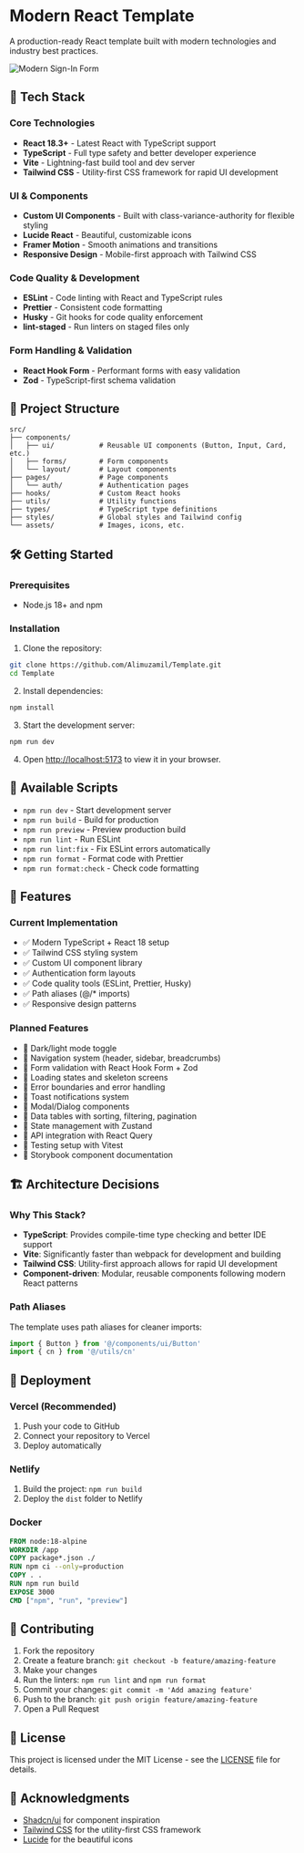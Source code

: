 # Modern React Template

A production-ready React template built with modern technologies and industry best practices.

![Modern Sign-In Form](https://github.com/user-attachments/assets/3ea93df7-8717-4558-a2f2-183658e722b7)

## 🚀 Tech Stack

### Core Technologies

- **React 18.3+** - Latest React with TypeScript support
- **TypeScript** - Full type safety and better developer experience
- **Vite** - Lightning-fast build tool and dev server
- **Tailwind CSS** - Utility-first CSS framework for rapid UI development

### UI & Components

- **Custom UI Components** - Built with class-variance-authority for flexible styling
- **Lucide React** - Beautiful, customizable icons
- **Framer Motion** - Smooth animations and transitions
- **Responsive Design** - Mobile-first approach with Tailwind CSS

### Code Quality & Development

- **ESLint** - Code linting with React and TypeScript rules
- **Prettier** - Consistent code formatting
- **Husky** - Git hooks for code quality enforcement
- **lint-staged** - Run linters on staged files only

### Form Handling & Validation

- **React Hook Form** - Performant forms with easy validation
- **Zod** - TypeScript-first schema validation

## 📁 Project Structure

```
src/
├── components/
│   ├── ui/           # Reusable UI components (Button, Input, Card, etc.)
│   ├── forms/        # Form components
│   └── layout/       # Layout components
├── pages/            # Page components
│   └── auth/         # Authentication pages
├── hooks/            # Custom React hooks
├── utils/            # Utility functions
├── types/            # TypeScript type definitions
├── styles/           # Global styles and Tailwind config
└── assets/           # Images, icons, etc.
```

## 🛠️ Getting Started

### Prerequisites

- Node.js 18+ and npm

### Installation

1. Clone the repository:

```bash
git clone https://github.com/Alimuzamil/Template.git
cd Template
```

2. Install dependencies:

```bash
npm install
```

3. Start the development server:

```bash
npm run dev
```

4. Open [http://localhost:5173](http://localhost:5173) to view it in your browser.

## 📜 Available Scripts

- `npm run dev` - Start development server
- `npm run build` - Build for production
- `npm run preview` - Preview production build
- `npm run lint` - Run ESLint
- `npm run lint:fix` - Fix ESLint errors automatically
- `npm run format` - Format code with Prettier
- `npm run format:check` - Check code formatting

## 🎨 Features

### Current Implementation

- ✅ Modern TypeScript + React 18 setup
- ✅ Tailwind CSS styling system
- ✅ Custom UI component library
- ✅ Authentication form layouts
- ✅ Code quality tools (ESLint, Prettier, Husky)
- ✅ Path aliases (@/\* imports)
- ✅ Responsive design patterns

### Planned Features

- 🔄 Dark/light mode toggle
- 🔄 Navigation system (header, sidebar, breadcrumbs)
- 🔄 Form validation with React Hook Form + Zod
- 🔄 Loading states and skeleton screens
- 🔄 Error boundaries and error handling
- 🔄 Toast notifications system
- 🔄 Modal/Dialog components
- 🔄 Data tables with sorting, filtering, pagination
- 🔄 State management with Zustand
- 🔄 API integration with React Query
- 🔄 Testing setup with Vitest
- 🔄 Storybook component documentation

## 🏗️ Architecture Decisions

### Why This Stack?

- **TypeScript**: Provides compile-time type checking and better IDE support
- **Vite**: Significantly faster than webpack for development and building
- **Tailwind CSS**: Utility-first approach allows for rapid UI development
- **Component-driven**: Modular, reusable components following modern React patterns

### Path Aliases

The template uses path aliases for cleaner imports:

```typescript
import { Button } from '@/components/ui/Button'
import { cn } from '@/utils/cn'
```

## 🚀 Deployment

### Vercel (Recommended)

1. Push your code to GitHub
2. Connect your repository to Vercel
3. Deploy automatically

### Netlify

1. Build the project: `npm run build`
2. Deploy the `dist` folder to Netlify

### Docker

```dockerfile
FROM node:18-alpine
WORKDIR /app
COPY package*.json ./
RUN npm ci --only=production
COPY . .
RUN npm run build
EXPOSE 3000
CMD ["npm", "run", "preview"]
```

## 🤝 Contributing

1. Fork the repository
2. Create a feature branch: `git checkout -b feature/amazing-feature`
3. Make your changes
4. Run the linters: `npm run lint` and `npm run format`
5. Commit your changes: `git commit -m 'Add amazing feature'`
6. Push to the branch: `git push origin feature/amazing-feature`
7. Open a Pull Request

## 📄 License

This project is licensed under the MIT License - see the [LICENSE](LICENSE) file for details.

## 🙏 Acknowledgments

- [Shadcn/ui](https://ui.shadcn.com/) for component inspiration
- [Tailwind CSS](https://tailwindcss.com/) for the utility-first CSS framework
- [Lucide](https://lucide.dev/) for the beautiful icons
